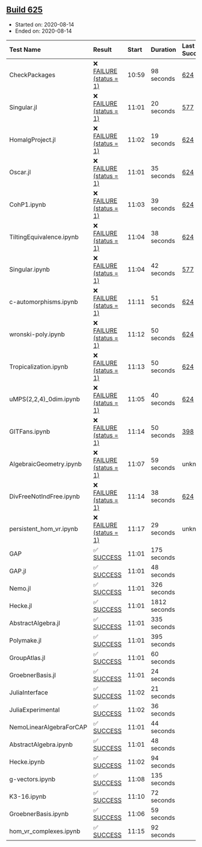 ## [Build 625](https://oscarci.mathematik.uni-kl.de/job/oscar-stable/625/)

* Started on: 2020-08-14
* Ended on: 2020-08-14

| Test Name    | Result | Start | Duration | Last Success | First Failure |
|:-------------|:-------|:------|:---------|:-------------|:--------------|
| CheckPackages | ❌ [FAILURE (status = 1)](https://oscarci.mathematik.uni-kl.de/job/oscar-stable/625/artifact/logs/build-625/CheckPackages.log) | 10:59 | 98 seconds | [624](https://oscarci.mathematik.uni-kl.de/job/oscar-stable/624/) | [625](https://oscarci.mathematik.uni-kl.de/job/oscar-stable/625/) |
| Singular.jl | ❌ [FAILURE (status = 1)](https://oscarci.mathematik.uni-kl.de/job/oscar-stable/625/artifact/logs/build-625/Singular.jl.log) | 11:01 | 20 seconds | [577](https://oscarci.mathematik.uni-kl.de/job/oscar-stable/577/) | [578](https://oscarci.mathematik.uni-kl.de/job/oscar-stable/578/) |
| HomalgProject.jl | ❌ [FAILURE (status = 1)](https://oscarci.mathematik.uni-kl.de/job/oscar-stable/625/artifact/logs/build-625/HomalgProject.jl.log) | 11:02 | 19 seconds | [624](https://oscarci.mathematik.uni-kl.de/job/oscar-stable/624/) | [625](https://oscarci.mathematik.uni-kl.de/job/oscar-stable/625/) |
| Oscar.jl | ❌ [FAILURE (status = 1)](https://oscarci.mathematik.uni-kl.de/job/oscar-stable/625/artifact/logs/build-625/Oscar.jl.log) | 11:01 | 35 seconds | [624](https://oscarci.mathematik.uni-kl.de/job/oscar-stable/624/) | [625](https://oscarci.mathematik.uni-kl.de/job/oscar-stable/625/) |
| CohP1.ipynb | ❌ [FAILURE (status = 1)](https://oscarci.mathematik.uni-kl.de/job/oscar-stable/625/artifact/logs/build-625/CohP1.ipynb.log) | 11:03 | 39 seconds | [624](https://oscarci.mathematik.uni-kl.de/job/oscar-stable/624/) | [625](https://oscarci.mathematik.uni-kl.de/job/oscar-stable/625/) |
| TiltingEquivalence.ipynb | ❌ [FAILURE (status = 1)](https://oscarci.mathematik.uni-kl.de/job/oscar-stable/625/artifact/logs/build-625/TiltingEquivalence.ipynb.log) | 11:04 | 38 seconds | [624](https://oscarci.mathematik.uni-kl.de/job/oscar-stable/624/) | [625](https://oscarci.mathematik.uni-kl.de/job/oscar-stable/625/) |
| Singular.ipynb | ❌ [FAILURE (status = 1)](https://oscarci.mathematik.uni-kl.de/job/oscar-stable/625/artifact/logs/build-625/Singular.ipynb.log) | 11:04 | 42 seconds | [577](https://oscarci.mathematik.uni-kl.de/job/oscar-stable/577/) | [578](https://oscarci.mathematik.uni-kl.de/job/oscar-stable/578/) |
| c-automorphisms.ipynb | ❌ [FAILURE (status = 1)](https://oscarci.mathematik.uni-kl.de/job/oscar-stable/625/artifact/logs/build-625/c-automorphisms.ipynb.log) | 11:11 | 51 seconds | [624](https://oscarci.mathematik.uni-kl.de/job/oscar-stable/624/) | [625](https://oscarci.mathematik.uni-kl.de/job/oscar-stable/625/) |
| wronski-poly.ipynb | ❌ [FAILURE (status = 1)](https://oscarci.mathematik.uni-kl.de/job/oscar-stable/625/artifact/logs/build-625/wronski-poly.ipynb.log) | 11:12 | 50 seconds | [624](https://oscarci.mathematik.uni-kl.de/job/oscar-stable/624/) | [625](https://oscarci.mathematik.uni-kl.de/job/oscar-stable/625/) |
| Tropicalization.ipynb | ❌ [FAILURE (status = 1)](https://oscarci.mathematik.uni-kl.de/job/oscar-stable/625/artifact/logs/build-625/Tropicalization.ipynb.log) | 11:13 | 50 seconds | [624](https://oscarci.mathematik.uni-kl.de/job/oscar-stable/624/) | [625](https://oscarci.mathematik.uni-kl.de/job/oscar-stable/625/) |
| uMPS(2,2,4)_0dim.ipynb | ❌ [FAILURE (status = 1)](https://oscarci.mathematik.uni-kl.de/job/oscar-stable/625/artifact/logs/build-625/uMPS-2-2-4-_0dim.ipynb.log) | 11:05 | 40 seconds | [624](https://oscarci.mathematik.uni-kl.de/job/oscar-stable/624/) | [625](https://oscarci.mathematik.uni-kl.de/job/oscar-stable/625/) |
| GITFans.ipynb | ❌ [FAILURE (status = 1)](https://oscarci.mathematik.uni-kl.de/job/oscar-stable/625/artifact/logs/build-625/GITFans.ipynb.log) | 11:14 | 50 seconds | [398](https://oscarci.mathematik.uni-kl.de/job/oscar-stable/398/) | [399](https://oscarci.mathematik.uni-kl.de/job/oscar-stable/399/) |
| AlgebraicGeometry.ipynb | ❌ [FAILURE (status = 1)](https://oscarci.mathematik.uni-kl.de/job/oscar-stable/625/artifact/logs/build-625/AlgebraicGeometry.ipynb.log) | 11:07 | 59 seconds | unknown | unknown |
| DivFreeNotIndFree.ipynb | ❌ [FAILURE (status = 1)](https://oscarci.mathematik.uni-kl.de/job/oscar-stable/625/artifact/logs/build-625/DivFreeNotIndFree.ipynb.log) | 11:14 | 38 seconds | [624](https://oscarci.mathematik.uni-kl.de/job/oscar-stable/624/) | [625](https://oscarci.mathematik.uni-kl.de/job/oscar-stable/625/) |
| persistent_hom_vr.ipynb | ❌ [FAILURE (status = 1)](https://oscarci.mathematik.uni-kl.de/job/oscar-stable/625/artifact/logs/build-625/persistent_hom_vr.ipynb.log) | 11:17 | 29 seconds | unknown | unknown |
| GAP | ✅ [SUCCESS](https://oscarci.mathematik.uni-kl.de/job/oscar-stable/625/artifact/logs/build-625/GAP.log) | 11:01 | 175 seconds |  |  |
| GAP.jl | ✅ [SUCCESS](https://oscarci.mathematik.uni-kl.de/job/oscar-stable/625/artifact/logs/build-625/GAP.jl.log) | 11:01 | 48 seconds |  |  |
| Nemo.jl | ✅ [SUCCESS](https://oscarci.mathematik.uni-kl.de/job/oscar-stable/625/artifact/logs/build-625/Nemo.jl.log) | 11:01 | 326 seconds |  |  |
| Hecke.jl | ✅ [SUCCESS](https://oscarci.mathematik.uni-kl.de/job/oscar-stable/625/artifact/logs/build-625/Hecke.jl.log) | 11:01 | 1812 seconds |  |  |
| AbstractAlgebra.jl | ✅ [SUCCESS](https://oscarci.mathematik.uni-kl.de/job/oscar-stable/625/artifact/logs/build-625/AbstractAlgebra.jl.log) | 11:01 | 335 seconds |  |  |
| Polymake.jl | ✅ [SUCCESS](https://oscarci.mathematik.uni-kl.de/job/oscar-stable/625/artifact/logs/build-625/Polymake.jl.log) | 11:01 | 395 seconds |  |  |
| GroupAtlas.jl | ✅ [SUCCESS](https://oscarci.mathematik.uni-kl.de/job/oscar-stable/625/artifact/logs/build-625/GroupAtlas.jl.log) | 11:01 | 60 seconds |  |  |
| GroebnerBasis.jl | ✅ [SUCCESS](https://oscarci.mathematik.uni-kl.de/job/oscar-stable/625/artifact/logs/build-625/GroebnerBasis.jl.log) | 11:01 | 24 seconds |  |  |
| JuliaInterface | ✅ [SUCCESS](https://oscarci.mathematik.uni-kl.de/job/oscar-stable/625/artifact/logs/build-625/JuliaInterface.log) | 11:02 | 21 seconds |  |  |
| JuliaExperimental | ✅ [SUCCESS](https://oscarci.mathematik.uni-kl.de/job/oscar-stable/625/artifact/logs/build-625/JuliaExperimental.log) | 11:02 | 36 seconds |  |  |
| NemoLinearAlgebraForCAP | ✅ [SUCCESS](https://oscarci.mathematik.uni-kl.de/job/oscar-stable/625/artifact/logs/build-625/NemoLinearAlgebraForCAP.log) | 11:01 | 44 seconds |  |  |
| AbstractAlgebra.ipynb | ✅ [SUCCESS](https://oscarci.mathematik.uni-kl.de/job/oscar-stable/625/artifact/logs/build-625/AbstractAlgebra.ipynb.log) | 11:01 | 48 seconds |  |  |
| Hecke.ipynb | ✅ [SUCCESS](https://oscarci.mathematik.uni-kl.de/job/oscar-stable/625/artifact/logs/build-625/Hecke.ipynb.log) | 11:02 | 94 seconds |  |  |
| g-vectors.ipynb | ✅ [SUCCESS](https://oscarci.mathematik.uni-kl.de/job/oscar-stable/625/artifact/logs/build-625/g-vectors.ipynb.log) | 11:08 | 135 seconds |  |  |
| K3-16.ipynb | ✅ [SUCCESS](https://oscarci.mathematik.uni-kl.de/job/oscar-stable/625/artifact/logs/build-625/K3-16.ipynb.log) | 11:10 | 72 seconds |  |  |
| GroebnerBasis.ipynb | ✅ [SUCCESS](https://oscarci.mathematik.uni-kl.de/job/oscar-stable/625/artifact/logs/build-625/GroebnerBasis.ipynb.log) | 11:06 | 59 seconds |  |  |
| hom_vr_complexes.ipynb | ✅ [SUCCESS](https://oscarci.mathematik.uni-kl.de/job/oscar-stable/625/artifact/logs/build-625/hom_vr_complexes.ipynb.log) | 11:15 | 92 seconds |  |  |
